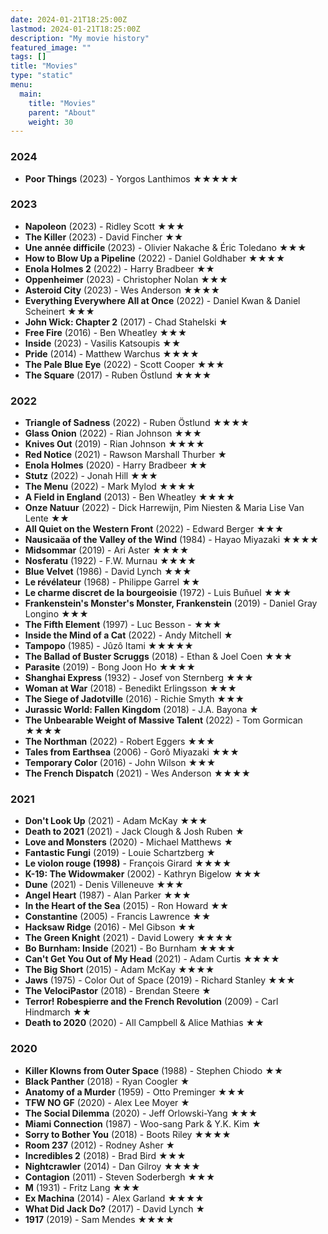 ```yaml
---
date: 2024-01-21T18:25:00Z
lastmod: 2024-01-21T18:25:00Z
description: "My movie history"
featured_image: ""
tags: []
title: "Movies"
type: "static"
menu:
  main:
    title: "Movies"
    parent: "About"
    weight: 30
---
```

### 2024
- **Poor Things** (2023) - Yorgos Lanthimos ★★★★★

### 2023
- **Napoleon** (2023) - Ridley Scott ★★★
- **The Killer** (2023) - David Fincher ★★
- **Une année difficile** (2023) - Olivier Nakache & Éric Toledano ★★★
- **How to Blow Up a Pipeline** (2022) - Daniel Goldhaber ★★★★
- **Enola Holmes 2** (2022) - Harry Bradbeer ★★
- **Oppenheimer** (2023) - Christopher Nolan ★★★
- **Asteroid City** (2023) - Wes Anderson ★★★★
- **Everything Everywhere All at Once** (2022) - Daniel Kwan & Daniel Scheinert ★★★
- **John Wick: Chapter 2** (2017) - Chad Stahelski ★
- **Free Fire** (2016) - Ben Wheatley ★★★
- **Inside** (2023) - Vasilis Katsoupis ★★
- **Pride** (2014) - Matthew Warchus ★★★★
- **The Pale Blue Eye** (2022) - Scott Cooper ★★★
- **The Square** (2017) - Ruben Östlund ★★★★

### 2022
- **Triangle of Sadness** (2022) - Ruben Östlund ★★★★
- **Glass Onion** (2022) - Rian Johnson ★★★
- **Knives Out** (2019) - Rian Johnson ★★★★
- **Red Notice** (2021) - Rawson Marshall Thurber ★
- **Enola Holmes** (2020) - Harry Bradbeer ★★
- **Stutz** (2022) - Jonah Hill ★★★
- **The Menu** (2022) - Mark Mylod ★★★★
- **A Field in England** (2013) - Ben Wheatley ★★★★
- **Onze Natuur** (2022) - Dick Harrewijn, Pim Niesten & Maria Lise Van Lente ★★
- **All Quiet on the Western Front** (2022) - Edward Berger ★★★
- **Nausicaäa of the Valley of the Wind** (1984) - Hayao Miyazaki ★★★★
- **Midsommar** (2019) - Ari Aster ★★★★
- **Nosferatu** (1922) - F.W. Murnau ★★★★
- **Blue Velvet** (1986) - David Lynch ★★★
- **Le révélateur** (1968) - Philippe Garrel ★★
- **Le charme discret de la bourgeoisie** (1972) - Luis Buñuel ★★★
- **Frankenstein's Monster's Monster, Frankenstein** (2019) - Daniel Gray Longino ★★★
- **The Fifth Element** (1997) - Luc Besson - ★★★
- **Inside the Mind of a Cat** (2022) - Andy Mitchell ★
- **Tampopo** (1985) - Jûzô Itami ★★★★★
- **The Ballad of Buster Scruggs** (2018) - Ethan & Joel Coen ★★★
- **Parasite** (2019) - Bong Joon Ho ★★★★
- **Shanghai Express** (1932) - Josef von Sternberg ★★★
- **Woman at War** (2018) - Benedikt Erlingsson ★★★
- **The Siege of Jadotville** (2016) - Richie Smyth ★★★
- **Jurassic World: Fallen Kingdom** (2018) - J.A. Bayona ★
- **The Unbearable Weight of Massive Talent** (2022) - Tom Gormican ★★★★
- **The Northman** (2022) - Robert Eggers ★★★
- **Tales from Earthsea** (2006) - Gorô Miyazaki ★★★
- **Temporary Color** (2016) - John Wilson ★★★
- **The French Dispatch** (2021) - Wes Anderson ★★★★

### 2021
- **Don't Look Up** (2021) - Adam McKay ★★★
- **Death to 2021** (2021) - Jack Clough & Josh Ruben ★
- **Love and Monsters** (2020) - Michael Matthews ★
- **Fantastic Fungi** (2019) - Louie Schartzberg ★
- **Le violon rouge (1998)** - François Girard ★★★★
- **K-19: The Widowmaker** (2002) - Kathryn Bigelow ★★★
- **Dune** (2021) - Denis Villeneuve ★★★
- **Angel Heart** (1987) - Alan Parker ★★★
- **In the Heart of the Sea** (2015) - Ron Howard ★★
- **Constantine** (2005) - Francis Lawrence ★★
- **Hacksaw Ridge** (2016) - Mel Gibson ★★
- **The Green Knight** (2021) - David Lowery ★★★★
- **Bo Burnham: Inside** (2021) - Bo Burnham ★★★★
- **Can't Get You Out of My Head** (2021) - Adam Curtis ★★★★
- **The Big Short** (2015) - Adam McKay ★★★★
- **Jaws** (1975) - Color Out of Space (2019) - Richard Stanley ★★★
- **The VelociPastor** (2018) - Brendan Steere ★
- **Terror! Robespierre and the French Revolution** (2009) - Carl Hindmarch ★★
- **Death to 2020** (2020) - All Campbell & Alice Mathias ★★

### 2020
- **Killer Klowns from Outer Space** (1988) - Stephen Chiodo ★★
- **Black Panther** (2018) - Ryan Coogler ★
- **Anatomy of a Murder** (1959) - Otto Preminger ★★★
- **TFW NO GF** (2020) - Alex Lee Moyer ★
- **The Social Dilemma** (2020) - Jeff Orlowski-Yang ★★★
- **Miami Connection** (1987) - Woo-sang Park & Y.K. Kim ★
- **Sorry to Bother You** (2018) - Boots Riley ★★★★
- **Room 237** (2012) - Rodney Asher ★
- **Incredibles 2** (2018) - Brad Bird ★★★
- **Nightcrawler** (2014) - Dan Gilroy ★★★★
- **Contagion** (2011) - Steven Soderbergh ★★★
- **M** (1931) - Fritz Lang ★★★
- **Ex Machina** (2014) - Alex Garland ★★★★
- **What Did Jack Do?** (2017) - David Lynch ★
- **1917** (2019) - Sam Mendes ★★★★

